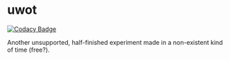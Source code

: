 # uwot

[![Codacy Badge](https://api.codacy.com/project/badge/Grade/fbd2b2d2f91d42c18af03592a6cb704b)](https://app.codacy.com/app/bangerkuwranger/uwot?utm_source=github.com&utm_medium=referral&utm_content=bangerkuwranger/uwot&utm_campaign=Badge_Grade_Dashboard)

Another unsupported, half-finished experiment made in a non-existent kind of time (free?).

